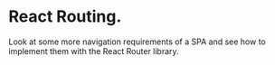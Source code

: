# React Routing.
 
Look at some more navigation requirements of a SPA and see how to implement them with the React Router library.
